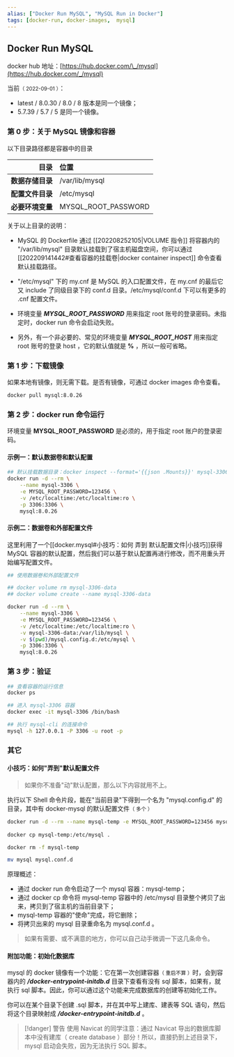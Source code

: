 ```yaml
---
alias: ["Docker Run MySQL", "MySQL Run in Docker"]
tags: [docker-run, docker-images,  mysql]
---
```


## Docker Run MySQL

docker hub 地址：[https://hub.docker.com/\_/mysql](https://hub.docker.com/_/mysql)

当前<small>（ 2022-09-01 ）</small>：

- latest / 8.0.30 / 8.0 / 8 版本是同一个镜像；
- 5.7.39 / 5.7 / 5 是同一个镜像。

### 第 0 步：关于 MySQL 镜像和容器

以下目录路径都是容器中的目录

| 目录 | 位置 |
| -: | :- |
| **数据存储目录** | /var/lib/mysql |
| **配置文件目录** | /etc/mysql |
| **必要环境变量** | MYSQL_ROOT_PASSWORD | 

关于以上目录的说明：

- MySQL 的 Dockerfile 通过 [[202208252105|VOLUME 指令]] 将容器内的 "/var/lib/mysql" 目录默认挂载到了宿主机磁盘空间，你可以通过 [[202209141442#查看容器的挂载卷|docker container inspect]] 命令查看默认挂载路径。

- "/etc/mysql" 下的 my.cnf 是 MySQL 的入口配置文件，在 my.cnf 的最后它又 include 了同级目录下的 conf.d 目录。/etc/mysql/conf.d 下可以有更多的 .cnf 配置文件。

- 环境变量 ***MYSQL_ROOT_PASSWORD*** 用来指定 root 账号的登录密码。未指定时，docker run 命令会启动失败。

- 另外，有一个非必要的、常见的环境变量 ***MYSQL_ROOT_HOST*** 用来指定 root 账号的登录 host ，它的默认值就是 **%** ，所以一般可省略。

### 第 1 步：下载镜像

如果本地有镜像，则无需下载。是否有镜像，可通过 docker images 命令查看。

```bash
docker pull mysql:8.0.26
```

### 第 2 步：docker run 命令运行

环境变量 **MYSQL_ROOT_PASSWORD** 是必须的，用于指定 root 账户的登录密码。

#### 示例一：默认数据卷和默认配置

```bash
## 默认挂载数据目录：docker inspect --format='{{json .Mounts}}' mysql-3306 | jq
docker run -d --rm \
	--name mysql-3306 \
    -e MYSQL_ROOT_PASSWORD=123456 \
    -v /etc/localtime:/etc/localtime:ro \
    -p 3306:3306 \
    mysql:8.0.26
```

#### 示例二：数据卷和外部配置文件

这里利用了一个[[docker.mysql#小技巧：如何 弄到 默认配置文件|小技巧]]获得 MySQL 容器的默认配置，然后我们可以基于默认配置再进行修改，而不用重头开始编写配置文件。

```bash
## 使用数据卷和外部配置文件

## docker volume rm mysql-3306-data
## docker volume create --name mysql-3306-data

docker run -d --rm \
	--name mysql-3306 \
    -e MYSQL_ROOT_PASSWORD=123456 \
    -v /etc/localtime:/etc/localtime:ro \
    -v mysql-3306-data:/var/lib/mysql \
    -v $(pwd)/mysql.config.d:/etc/mysql \
    -p 3306:3306 \
    mysql:8.0.26
```

### 第 3 步：验证

```bash
## 查看容器的运行信息
docker ps

## 进入 mysql-3306 容器
docker exec -it mysql-3306 /bin/bash

## 执行 mysql-cli 的连接命令
mysql -h 127.0.0.1 -P 3306 -u root -p
```

### 其它

#### 小技巧：如何"弄到"默认配置文件

> 如果你不准备"动"默认配置，那么以下内容就用不上。

执行以下 Shell 命令片段，能在"当前目录"下得到一个名为 "mysql.config.d" 的目录，其中有 docker-mysql 的默认配置文件<small>（ 多个 ）</small>

```sh
docker run -d --rm --name mysql-temp -e MYSQL_ROOT_PASSWORD=123456 mysql:8.0.26
    
docker cp mysql-temp:/etc/mysql .

docker rm -f mysql-temp

mv mysql mysql.conf.d
```

原理概述：

- 通过 docker run 命令启动了一个 mysql 容器：mysql-temp；
- 通过 docker cp 命令将 mysql-temp 容器中的 /etc/mysql 目录整个拷贝了出来，拷贝到了宿主机的当前目录下；
- mysql-temp 容器的"使命"完成，将它删除；
- 将拷贝出来的 mysql 目录重命名为 mysql.conf.d 。

> 如果有需要、或不满意的地方，你可以自己动手微调一下这几条命令。

#### 附加功能：初始化数据库

mysql 的 docker 镜像有一个功能：它在第一次创建容器<small>（ 重启不算 ）</small>时，会到容器内的 ***/docker-entrypoint-initdb.d*** 目录下查看有没有 sql 脚本，如果有，就执行 sql 脚本。因此，你可以通过这个功能来完成数据库的创建等初始化工作。

你可以在某个目录下创建 .sql 脚本，并在其中写上建库、建表等 SQL 语句，然后将这个目录映射成 ***/docker-entrypoint-initdb.d*** 。

> [!danger] 警告
> 使用 Navicat 的同学注意：通过 Navicat 导出的数据库脚本中没有建库（ create database ）部分！所以，直接扔到上述目录下，mysql 启动会失败，因为无法执行 SQL 脚本。



